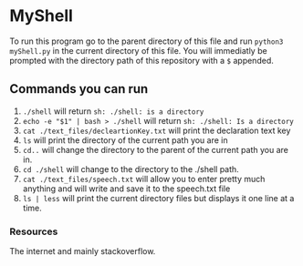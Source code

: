 
# MyShell
To run this program go to the parent directory of this file
and run `python3 myShell.py` in the current directory of this file.
You will immediatly be prompted with the directory path of this repository with a `$` appended.

## Commands you can run

1) `./shell` will return `sh: ./shell: is a directory`
2) `echo -e "$1" | bash > ./shell` will return `sh: ./shell: Is a directory`
3) `cat ./text_files/decleartionKey.txt` will print the declaration text key
4) `ls` will print the directory of the current path you are in
5) `cd..` will change the directory to the parent of the current path you are in.
6) `cd ./shell` will change to the directory to the ./shell path.
7) `cat ./text_files/speech.txt` will allow you to enter pretty much anything and will write and save it to the speech.txt file
8) `ls | less` will print the current directory files but displays it one line at a time.
 

### Resources
The internet and mainly stackoverflow. 